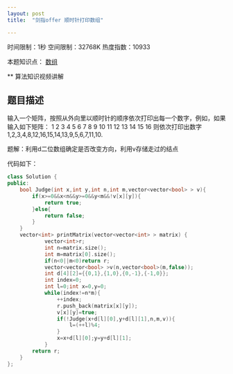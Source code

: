```yaml
---
layout: post
title:  "剑指offer 顺时针打印数组"

---
```

时间限制：1秒 空间限制：32768K 热度指数：10933

本题知识点： [数组](https://www.nowcoder.com/questionCenter?questionTypes=000100&mutiTagIds=578)

** 算法知识视频讲解

## 题目描述

输入一个矩阵，按照从外向里以顺时针的顺序依次打印出每一个数字，例如，如果输入如下矩阵： 1 2 3 4 5 6 7 8 9 10 11 12 13 14 15 16 则依次打印出数字1,2,3,4,8,12,16,15,14,13,9,5,6,7,11,10.



题解：利用d二位数组确定是否改变方向，利用v存储走过的结点





代码如下：

```c++
class Solution {
public:
    bool Judge(int x,int y,int n,int m,vector<vector<bool> > v){
        if(x>=0&&x<n&&y>=0&&y<m&&!v[x][y]){
            return true;
        }else{
            return false;
        }
    }
    vector<int> printMatrix(vector<vector<int> > matrix) {  
        	vector<int>r;
			int n=matrix.size();
        	int m=matrix[0].size();
        	if(n<0||m<0)return r;
        	vector<vector<bool> >v(n,vector<bool>(m,false));
        	int d[4][2]={{0,1},{1,0},{0,-1},{-1,0}};
        	int index=0;
        	int l=0;int x=0,y=0;
        	while(index!=n*m){          
                ++index;   
                r.push_back(matrix[x][y]);
                v[x][y]=true;
                if(!Judge(x+d[l][0],y+d[l][1],n,m,v)){
                    l=(++l)%4;                   
                }               
                x=x+d[l][0];y=y+d[l][1];
            }
        return r;
    }
};
```

